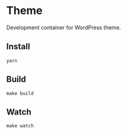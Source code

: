 # Theme

Development container for WordPress theme.

## Install

    yarn

## Build

    make build

## Watch

    make watch
